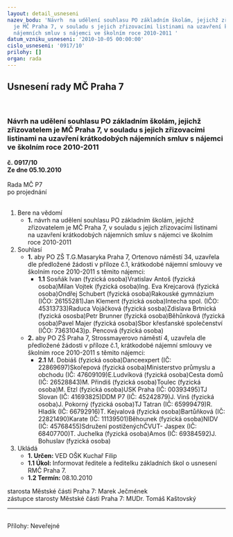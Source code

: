 ```yaml
---
layout: detail_usneseni
nazev_bodu: 'Návrh  na udělení souhlasu PO základním školám, jejichž zřizovatelem
  je MČ Praha 7, v souladu s jejich zřizovacími listinami na uzavření krátkodobých
  nájemních smluv s nájemci ve školním roce 2010-2011 '
datum_vzniku_usneseni: '2010-10-05 00:00:00'
cislo_usneseni: '0917/10'
prilohy: []
organ: rada
---
```

<div id="ucUsn_pList" class="usn">
	<span><h2>Usnesení rady MČ Praha 7 </h2>
<br></span><div class="standBody">
<span><h3>Návrh  na udělení souhlasu PO základním školám, jejichž zřizovatelem je MČ Praha 7, v souladu s jejich zřizovacími listinami na uzavření krátkodobých nájemních smluv s nájemci ve školním roce 2010-2011 </h3></span><div class="center">
		<strong>č. 0917/10</strong><br>
	</div>
<div class="center">
		<strong>Ze dne 05.10.2010</strong><br><br>
	</div>Rada MČ P7<br> po projednání<br><br><ol>
<li>Bere na vědomí<ul><li>
<strong>1.</strong> návrh na udělení souhlasu PO základním školám, jejichž zřizovatelem je MČ Praha 7, v souladu s jejich zřizovacími listinami na uzavření krátkodobých nájemních smluv s nájemci ve školním roce 2010-2011 </li></ul>
</li>
<li>Souhlasí<ul>
<li>
<strong>1.</strong> aby PO ZŠ T.G.Masaryka Praha 7, Ortenovo náměstí 34, uzavřela dle předložené žádosti v příloze č.1, krátkodobé nájemní smlouvy ve školním roce 2010-2011 s těmito nájemci: <ul><li>
<strong>1.1</strong> Sosňák Ivan (fyzická osoba)Vratislav Antoš (fyzická osoba)Milan Vojtek (fyzická osoba)Ing. Eva Krejcarová (fyzická osoba)Ondřej Schubert (fyzická osoba)Rakouské gymnázium (IČO: 26155281)Jan Klement (fyzická osoba)Intecha spol. (IČO: 45313733)Raduca Vojáčková (fyzická sosba)Zdislava Brtnická (fyzická ososba)Petr Brunner (fyzická osoba)Běhůnková (fyzická osoba)Pavel Majer (fyzická osoba)Sbor křesťanské společenství (IČO: 73631043)p. Pencová (fyzická osoba)</li></ul>
</li>
<li>
<strong>2.</strong> aby PO ZŠ Praha 7, Strossmayerovo náměstí 4, uzavřela dle předložené žádosti v příloze č.1, krátkodobé nájemní smlouvy ve školním roce 2010-2011 s těmito nájemci: <ul><li>
<strong>2.1</strong> M. Dobiáš (fyzická osoba)Danceexpert (IČ: 22869697)Skořepová (fyzická osoba)Ministerstvo průmyslu a obchodu (IČ: 47609109)E.Ludvíková (fyzická osoba)Cesta domů (IČ: 26528843)M. Přindiš (fyzická osoba)Toulec (fyzická osoba)M. Etzl (fyzická osoba)USK Praha (IČ: 00393495)TJ Slovan (IČ: 41693825)DDM P7 (IČ: 45242879)J. Vinš (fyzická osoba)J. Pokorný (fyzická osoba)TJ Tatran (IČ: 65999479)R. Hladík (IČ: 66792916)T. Kejvalová (fyzická osoba)Bartůňková (IČ: 22821490)Karate (IČ: 11139501)Běhounek (fyzická osoba)NIDV (IČ: 45768455)Sdružení postiženýchČVUT- Jaspex (IČ: 68407700)T. Juchelka (fyzická osoba)Amos (IČ: 69384592)J. Bohuslav (fyzická osoba)     </li></ul>
</li>
</ul>
</li>
<li>Ukládá<ul>
<li>
<strong>1. Určen: </strong>VED OŠK Kuchař Filip</li>
<li>
<strong>1.1 Úkol: </strong>Informovat ředitele a ředitelku základních škol o usnesení RMČ Praha 7.</li>
<li>
<strong>1.2 Termín: </strong>08.10.2010</li>
</ul>
</li>
</ol>starosta Městské části Praha 7: Marek Ječmének<br>zástupce starosty Městské části Praha 7: MUDr. Tomáš Kaštovský <hr>
<br>Přílohy: Neveřejné</div>
</div>